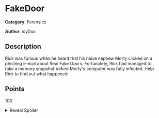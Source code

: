 # FakeDoor

**Category**: Forensics

**Author**: icyDux

## Description
Rick was furious when he heard that his naïve nephew Morty clicked on a phishing e-mail about Real Fake Doors. Fortunately, Rick had managed to take a memory snapshot before Morty's computer was fully infected. Help Rick to find out what happened.


## Points

100

<details>
<summary>Reveal Spoiler</summary>
	
	1. Linux_lsof plugin shows that the backd000r process has an opened file named s3cr3t.

	2. Linux_volshell plugin should be used to determine the inode number of the opened file.

	3. Run the following commands in the volshell:
		- cc(pid=1378)
		- for fd in self._proc.lsof():
		- dt(fd[0])
	5. Dump the s3cr3t file using: volatility -f dump.mem --profile=LinuxDebian_3_16_0-11-amd64_profilex64 linux_find_file --inode=0xffff88001a785850 -O s3cr3t

</details>
